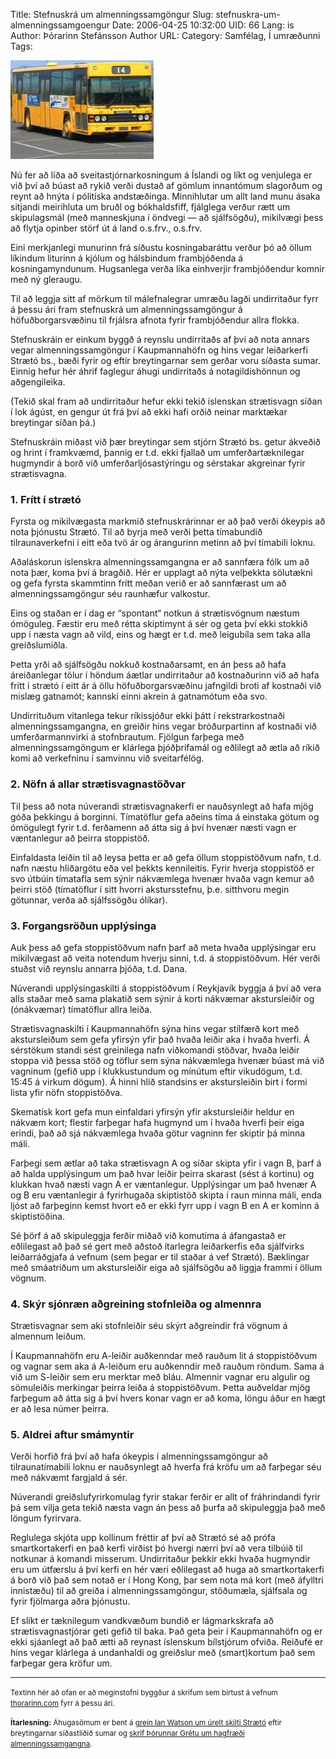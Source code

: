 Title: Stefnuskrá um almenningssamgöngur
Slug: stefnuskra-um-almenningssamgoengur
Date: 2006-04-25 10:32:00
UID: 66
Lang: is
Author: Þórarinn Stefánsson
Author URL: 
Category: Samfélag, Í umræðunni
Tags: 

![strætó](128.jpg)

Nú fer að líða að sveitastjórnarkosningum á Íslandi og líkt og venjulega er við því að búast að rykið verði dustað af gömlum innantómum slagorðum og reynt að hnýta í pólitíska andstæðinga. Minnihlutar um allt land munu ásaka sitjandi meirihluta um bruðl og bókhaldsfiff, fjálglega verður rætt um skipulagsmál (með manneskjuna í öndvegi — að sjálfsögðu), mikilvægi þess að flytja opinber störf út á land o.s.frv., o.s.frv.

Eini merkjanlegi munurinn frá síðustu kosningabaráttu verður þó að öllum líkindum liturinn á kjólum og hálsbindum frambjóðenda á kosningamyndunum. Hugsanlega verða líka einhverjir frambjóðendur komnir með ný gleraugu.

Til að leggja sitt af mörkum til málefnalegrar umræðu lagði undirritaður fyrr á þessu ári fram stefnuskrá um almenningssamgöngur á höfuðborgarsvæðinu til frjálsra afnota fyrir frambjóðendur allra flokka. 

Stefnuskráin er einkum byggð á reynslu undirritaðs af því að nota annars vegar almenningssamgöngur í Kaupmannahöfn og hins vegar leiðarkerfi Strætó bs., bæði fyrir og eftir breytingarnar sem gerðar voru síðasta sumar. Einnig hefur hér áhrif faglegur áhugi undirritaðs á notagildishönnun og aðgengileika.

(Tekið skal fram að undirritaður hefur ekki tekið íslenskan strætisvagn síðan í lok ágúst, en gengur út frá því að ekki hafi orðið neinar marktækar breytingar síðan þá.)

Stefnuskráin miðast við þær breytingar sem stjórn Strætó bs. getur ákveðið og hrint í framkvæmd, þannig er t.d. ekki fjallað um umferðartæknilegar hugmyndir á borð við umferðarljósastýringu og sérstakar akgreinar fyrir strætisvagna.

### 1. Frítt í strætó

Fyrsta og mikilvægasta markmið stefnuskrárinnar er að það verði ókeypis að nota þjónustu Strætó. Til að byrja með verði þetta tímabundið tilraunaverkefni í eitt eða tvö ár og árangurinn metinn að því tímabili loknu.

Aðaláskorun íslenskra almenningssamgangna er að sannfæra fólk um að nota þær, koma því á bragðið. Hér er upplagt að nýta velþekkta sölutækni og gefa fyrsta skammtinn frítt meðan verið er að sannfærast um að almenningssamgöngur séu raunhæfur valkostur.

Eins og staðan er í dag er “spontant“ notkun á strætisvögnum næstum ómöguleg. Fæstir eru með rétta skiptimynt á sér og geta því ekki stokkið upp í næsta vagn að vild, eins og hægt er t.d. með leigubíla sem taka alla greiðslumiðla.

Þetta yrði að sjálfsögðu nokkuð kostnaðarsamt, en án þess að hafa áreiðanlegar tölur í höndum áætlar undirritaður að kostnaðurinn við að hafa frítt í strætó í eitt ár á öllu höfuðborgarsvæðinu jafngildi broti af kostnaði við mislæg gatnamót; kannski einni akrein á gatnamótum eða svo.

Undirrituðum vitanlega tekur ríkissjóður ekki þátt í rekstrarkostnaði almenningssamgangna, en greiðir hins vegar bróðurpartinn af kostnaði við umferðarmannvirki á stofnbrautum. Fjölgun farþega með almenningssamgöngum er klárlega þjóðþrifamál og eðlilegt að ætla að ríkið komi að verkefninu í samvinnu við sveitarfélög.

### 2. Nöfn á allar strætisvagnastöðvar

Til þess að nota núverandi strætisvagnakerfi er nauðsynlegt að hafa mjög góða þekkingu á borginni. Tímatöflur gefa aðeins tíma á einstaka götum og ómögulegt fyrir t.d. ferðamenn að átta sig á því hvenær næsti vagn er væntanlegur að þeirra stoppistöð.

Einfaldasta leiðin til að leysa þetta er að gefa öllum stoppistöðvum nafn, t.d. nafn næstu hliðargötu eða vel þekkts kennileitis. Fyrir hverja stoppistöð er svo útbúin tímatafla sem sýnir nákvæmlega hvenær hvaða vagn kemur að þeirri stöð (tímatöflur í sitt hvorri akstursstefnu, þ.e. sitthvoru megin götunnar, verða að sjálfssögðu ólíkar).

### 3. Forgangsröðun upplýsinga

Auk þess að gefa stoppistöðvum nafn þarf að meta hvaða upplýsingar eru mikilvægast að veita notendum hverju sinni, t.d. á stoppistöðvum. Hér verði stuðst við reynslu annarra þjóða, t.d. Dana.

Núverandi upplýsingaskilti á stoppistöðvum í Reykjavík byggja á því að vera alls staðar með sama plakatið sem sýnir á korti nákvæmar akstursleiðir og (ónákvæmar) tímatöflur allra leiða.

Strætisvagnaskilti í Kaupmannahöfn sýna hins vegar stílfærð kort með akstursleiðum sem gefa yfirsýn yfir það hvaða leiðir aka í hvaða hverfi. Á sérstökum standi sést greinilega nafn viðkomandi stöðvar, hvaða leiðir stoppa við þessa stöð og töflur sem sýna nákvæmlega hvenær búast má við vagninum (gefið upp í klukkustundum og mínútum eftir vikudögum, t.d. 15:45 á virkum dögum). Á hinni hlið standsins er akstursleiðin birt í formi lista yfir nöfn stoppistöðva.

Skematísk kort gefa mun einfaldari yfirsýn yfir akstursleiðir heldur en nákvæm kort; flestir farþegar hafa hugmynd um í hvaða hverfi þeir eiga erindi, það að sjá nákvæmlega hvaða götur vagninn fer skiptir þá minna máli.

Farþegi sem ætlar að taka strætisvagn A og síðar skipta yfir í vagn B, þarf á að halda upplýsingum um það hvar leiðir þeirra skarast (sést á kortinu) og klukkan hvað næsti vagn A er væntanlegur. Upplýsingar um það hvenær A og B eru væntanlegir á fyrirhugaða skiptistöð skipta í raun minna máli, enda ljóst að farþeginn kemst hvort eð er ekki fyrr upp í vagn B en A er kominn á skiptistöðina.

Sé þörf á að skipuleggja ferðir miðað við komutíma á áfangastað er eðlilegast að það sé gert með aðstoð ítarlegra leiðarkerfis eða sjálfvirks leiðarráðgjafa á vefnum (sem þegar er til staðar á vef Strætó). Bæklingar með smáatriðum um akstursleiðir eiga að sjálfsögðu að liggja frammi í öllum vögnum.

### 4. Skýr sjónræn aðgreining stofnleiða og almennra

Strætisvagnar sem aki stofnleiðir séu skýrt aðgreindir frá vögnum á almennum leiðum.

Í Kaupmannahöfn eru A-leiðir auðkenndar með rauðum lit á stoppistöðvum og vagnar sem aka á A-leiðum eru auðkenndir með rauðum röndum. Sama á við um S-leiðir sem eru merktar með bláu. Almennir vagnar eru algulir og sömuleiðis merkingar þeirra leiða á stoppistöðvum. Þetta auðveldar mjög farþegum að átta sig á því hvers konar vagn er að koma, löngu áður en hægt er að lesa númer þeirra.

### 5. Aldrei aftur smámyntir

Verði horfið frá því að hafa ókeypis í almenningssamgöngur að tilraunatímabili loknu er nauðsynlegt að hverfa frá kröfu um að farþegar séu með nákvæmt fargjald á sér.

Núverandi greiðslufyrirkomulag fyrir stakar ferðir er allt of fráhrindandi fyrir þá sem vilja geta tekið næsta vagn án þess að þurfa að skipuleggja það með löngum fyrirvara.

Reglulega skjóta upp kollinum fréttir af því að Strætó sé að prófa smartkortakerfi en það kerfi virðist þó hvergi nærri því að vera tilbúið til notkunar á komandi misserum. Undirritaður þekkir ekki hvaða hugmyndir eru um útfærslu á því kerfi en hér væri eðlilegast að huga að smartkortakerfi á borð við það sem notað er í Hong Kong, þar sem nota má kort (með áfylltri innistæðu) til að greiða í almenningssamgöngur, stöðumæla, sjálfsala og fyrir fjölmarga aðra þjónustu.

Ef slíkt er tæknilegum vandkvæðum bundið er lágmarkskrafa að strætisvagnastjórar geti gefið til baka. Það geta þeir í Kaupmannahöfn og er ekki sjáanlegt að það ætti að reynast íslenskum bílstjórum ofviða. Reiðufé er hins vegar klárlega á undanhaldi og greiðslur með (smart)kortum það sem farþegar gera kröfur um.

---

<small>Textinn hér að ofan er að meginstofni byggður á skrifum sem birtust á vefnum [thorarinn.com](http://thorarinn.com/) fyrr á þessu ári.</small>

<small>__Ítarlesning:__ Áhugasömum er bent á [grein Ian Watson um úrelt skilti Strætó](http://bus.is/greinar/nr/296) eftir breytingarnar síðastliðið sumar og [skrif Þórunnar Grétu um hagfræði almenningssamgangna](http://ogrebitch.blogspot.com/2006/01/hagfrin.html).</small>

